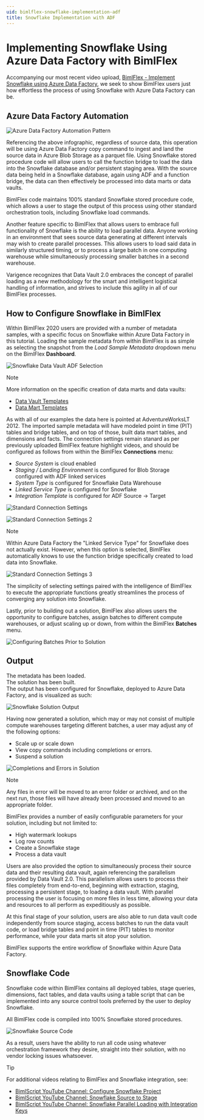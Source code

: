 ```yaml
---
uid: bimlflex-snowflake-implementation-adf
title: Snowflake Implementation with ADF
---
```


# Implementing Snowflake Using Azure Data Factory with BimlFlex

Accompanying our most recent video upload, [BimlFlex - Implement Snowflake using Azure Data Factory](https://www.youtube.com/watch?v=COGIHSjAdSg&feature=youtu.be), we seek to show BimlFlex users just how effortless the process of using Snowflake with Azure Data Factory can be.

## Azure Data Factory Automation

![Azure Data Factory Automation Pattern](images\bimlflex-diagram-adf-automation.png "Azure Data Factory Automation Pattern")

Referencing the above infographic, regardless of source data, this operation will be using Azure Data Factory copy command to ingest and land the source data in Azure Blob Storage as a parquet file.
Using Snowflake stored procedure code will allow users to call the function bridge to load the data into the Snowflake database and/or persistent staging area.
With the source data being held in a Snowflake database, again using ADF and a function bridge, the data can then effectively be processed into data marts or data vaults.

BimlFlex code maintains 100% standard Snowflake stored procedure code, which allows a user to stage the output of this process using other standard orchestration tools, including Snowflake load commands.

Another feature specific to BimlFlex that allows users to embrace full functionality of Snowflake is the ability to load parallel data.
Anyone working in an environment that sees source data generating at different intervals may wish to create parallel processes.
This allows users to load said data in similarly structured timing, or to process a large batch in one computing warehouse while simultaneously processing smaller batches in a second warehouse.

Varigence recognizes that Data Vault 2.0 embraces the concept of parallel loading as a new methodology for the smart and intelligent logistical handling of information, and strives to include this agility in all of our BimlFlex processes.

## How to Configure Snowflake in BimlFlex

Within BimlFlex 2020 users are provided with a number of metadata samples, with a specific focus on Snowflake within Azure Data Factory in this tutorial.
Loading the sample metadata from within BimlFlex is as simple as selecting the snapshot from the *Load Sample Metadata* dropdown menu on the BimlFlex **Dashboard**.

![Snowflake Data Vault ADF Selection](images\snowflake-data-vault-adf.png "Snowflake Data Vault ADF Selection")

> [!NOTE]
>More information on the specific creation of data marts and data vaults:
> * [Data Vault Templates](https://docs.varigence.com/bimlflex/concepts/data-vault-templates)
> * [Data Mart Templates](https://docs.varigence.com/bimlflex/concepts/data-mart-templates)

As with all of our examples the data here is pointed at AdventureWorksLT 2012. The imported sample metadata will have modeled point in time (PIT) tables and bridge tables, and on top of those, built data mart tables, and dimensions and facts. The connection settings remain stanard as per previously uploaded BimlFlex feature highlight videos, and should be configured as follows from within the BimlFlex **Connections** menu:

 * *Source System* is cloud enabled
 * *Staging / Landing Environment* is configured for Blob Storage configured with ADF linked services
 * *System Type* is configured for Snowflake Data Warehouse
 * *Linked Service Type* is configured for Snowflake
 * *Integration Template* is configured for ADF Source -> Target

![Standard Connection Settings](images/connection-settings-1.png "Standard Connection Settings 1")

![Standard Connection Settings 2](images/connection-settings-2.png "Standard Connection Settings 2")

>[!NOTE]
>Within Azure Data Factory the "Linked Service Type" for Snowflake does not actually exist. However, when this option is selected, BimlFlex automatically knows to use the function bridge specifically created to load data into Snowflake.

![Standard Connection Settings 3](images/connection-settings-3.png "Standard Connection Settings 3")

The simplicity of selecting settings paired with the intelligence of BimlFlex to execute the appropriate functions greatly streamlines the process of converging any solution into Snowflake.

Lastly, prior to building out a solution, BimlFlex also allows users the opportunity to configure batches, assign batches to different compute warehouses, or adjust scaling up or down, from within the BimlFlex **Batches** menu.

![Configuring Batches Prior to Solution](images/batches-menu.png "Configuring Batches Prior to Solution")

## Output

The metadata has been loaded.  
The solution has been built.  
The output has been configured for Snowflake, deployed to Azure Data Factory, and is visualized as such:  

![Snowflake Solution Output](images/snowflake-solution-output.png "Snowflake Solution Output")

Having now generated a solution, which may or may not consist of multiple compute warehouses targeting different batches, a user may adjust any of the following options:
 * Scale up or scale down
 * View copy commands including completions or errors.
 * Suspend a solution

![Completions and Errors in Solution](images/completions-and-errors-output.png "Completions and Errors in ADF")

>[!NOTE]
> Any files in error will be moved to an error folder or archived, and on the next run, those files will have already been processed and moved to an appropriate folder.

BimlFlex provides a number of easily configurable parameters for your solution, including but not limited to:
 * High watermark lookups
 * Log row counts
 * Create a Snowflake stage
 * Process a data vault

Users are also provided the option to simultaneously process their source data and their resulting data vault, again referencing the parallelism provided by Data Vault 2.0.
This parallelism allows users to process their files completely from end-to-end, beginning with extraction, staging, processing a persistent stage, to loading a data vault.
With parallel processing the user is focusing on more files in less time, allowing your data and resources to all perform as expeditiously as possible.

At this final stage of your solution, users are also able to run data vault code independently from source staging, access batches to run the data vault code, or load bridge tables and point in time (PIT) tables to monitor performance, while your data marts sit atop your solution.

BimlFlex supports the entire workflow of Snowflake within Azure Data Factory.

## Snowflake Code

Snowflake code within BimlFlex contains all deployed tables, stage queries, dimensions, fact tables, and data vaults using a table script that can be implemented into any source control tools preferred by the user to deploy Snowflake.

All BimlFlex code is compiled into 100% Snowflake stored procedures.

![Snowflake Source Code](images/snowflake-source-code.png "Snowflake Source Code")

As a result, users have the ability to run all code using whatever orchestration framework they desire, straight into their solution, with no vendor locking issues whatsoever.

>[!TIP]
>For additional videos relating to BimlFlex and Snowflake integration, see:
> * [BimlScript YouTube Channel: Configure Snowflake Project](https://www.youtube.com/watch?v=yPWKs65JSFo&t=1s)
> * [BimlScript YouTube Channel: Snowflake Source to Stage](https://www.youtube.com/watch?v=9y5sGkPrfWU)
> * [BimlScript YouTube Channel: Snowflake Parallel Loading with Integration Keys](https://www.youtube.com/watch?v=_bQ4lact0Tw)
